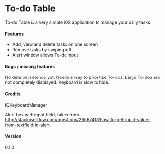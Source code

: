 # To-do Table

To-do Table is a very simple iOS application to manage your daily tasks.

#### Features

- Add, view and delete tasks on one screen
- Remove tasks by swiping left
- Alert window allows To-do input

#### Bugs / missing features
No data persistence yet. Needs a way to prioritize To-dos. Large To-dos are not completely displayed. Keyboard is slow to hide.


#### Credits
IQKeyboardManager

Alert box with input field, taken from http://stackoverflow.com/questions/26567413/how-to-get-input-value-from-textfield-in-alert


#### Version
0.1.0
